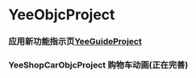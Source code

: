 # YeeObjcProject

### 应用新功能指示页[YeeGuideProject](https://github.com/Mr-yuwei/YeeObjcProject/tree/master/YeeGuideProject)
### YeeShopCarObjcProject 购物车动画(正在完善)
